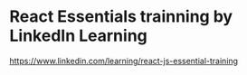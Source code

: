 # React Essentials trainning by LinkedIn Learning

https://www.linkedin.com/learning/react-js-essential-training
